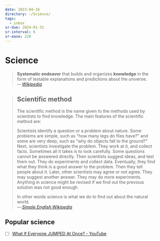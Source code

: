 ```yaml
---
date: 2023-04-16
directory: ~/Science/
tags:
  - inbox
sr-due: 2024-01-31
sr-interval: 6
sr-ease: 228
---
```


# Science

> **Systematic endeavor** that builds and organizes **knowledge** in the form of
> testable explanations and predictions about the universe.\
> — <cite>[Wikipedia](https://en.wikipedia.org/wiki/Science)</cite>

> ## Scientific method
>
> The scientific method is the name given to the methods used by scientists to
> find knowledge. The main features of the scientific method are:
>
> Scientists identify a question or a problem about nature. Some problems are
> simple, such as "how many legs do flies have?" and some are very deep, such as
> "why do objects fall to the ground?" Next, scientists investigate the problem.
> They work at it, and collect facts. Sometimes all it takes is to look
> carefully. Some questions cannot be answered directly. Then scientists suggest
> ideas, and test them out. They do experiments and collect data. Eventually,
> they find what they think is a good answer to the problem. Then they tell
> people about it. Later, other scientists may agree or not agree. They may
> suggest another answer. They may do more experiments. Anything in science
> might be revised if we find out the previous solution was not good enough.
>
> In other words science is what we do to find out about the natural world.\
> — <cite>[Simple English Wikipedia](https://simple.wikipedia.org/wiki/Science)</cite>

## Popular science

- [ ] [What If Everyone JUMPED At Once? - YouTube](https://youtu.be/jHbyQ_AQP8c)

